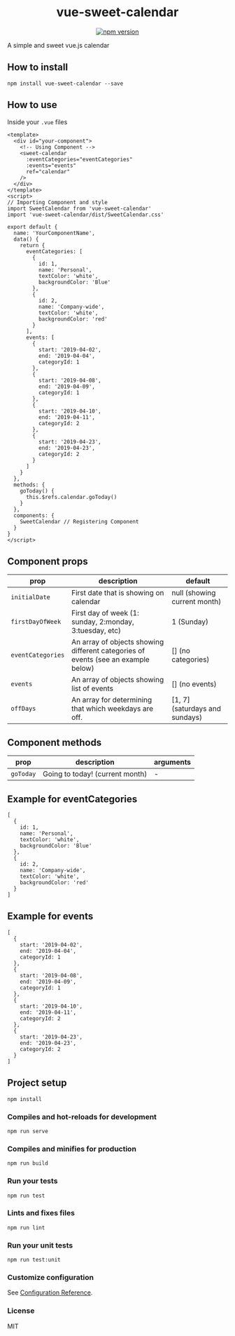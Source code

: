 <h1 align="center" >vue-sweet-calendar</h1>

<p align="center" class="badges" >
  <a href="https://www.npmjs.com/package/vue-sweet-calendar"><img src="https://badge.fury.io/js/vue-sweet-calendar.svg" alt="npm version" /></a>
</p>

A simple and sweet vue.js calendar

## How to install

```
npm install vue-sweet-calendar --save
```

## How to use

Inside your `.vue` files

```vue
<template>
  <div id="your-component">
    <!-- Using Component -->
    <sweet-calendar
      :eventCategories="eventCategories"
      :events="events"
      ref="calendar"
    />
  </div>
</template>
<script>
// Importing Component and style
import SweetCalendar from 'vue-sweet-calendar'
import 'vue-sweet-calendar/dist/SweetCalendar.css'

export default {
  name: 'YourComponentName',
  data() {
    return {
      eventCategories: [
        {
          id: 1,
          name: 'Personal',
          textColor: 'white',
          backgroundColor: 'Blue'
        },
        {
          id: 2,
          name: 'Company-wide',
          textColor: 'white',
          backgroundColor: 'red'
        }
      ],
      events: [
        {
          start: '2019-04-02',
          end: '2019-04-04',
          categoryId: 1
        },
        {
          start: '2019-04-08',
          end: '2019-04-09',
          categoryId: 1
        },
        {
          start: '2019-04-10',
          end: '2019-04-11',
          categoryId: 2
        },
        {
          start: '2019-04-23',
          end: '2019-04-23',
          categoryId: 2
        }
      ]
    }
  },
  methods: {
    goToday() {
      this.$refs.calendar.goToday()
    }
  },
  components: {
    SweetCalendar // Registering Component
  }
}
</script>
```

## Component props

| prop              | description                                                                       | default                        |
| ----------------- | --------------------------------------------------------------------------------- | ------------------------------ |
| `initialDate`     | First date that is showing on calendar                                            | null (showing current month)   |
| `firstDayOfWeek`  | First day of week (1: sunday, 2:monday, 3:tuesday, etc)                           | 1 (Sunday)                     |
| `eventCategories` | An array of objects showing different categories of events (see an example below) | [] (no categories)             |
| `events`          | An array of objects showing list of events                                        | [] (no events)                 |
| `offDays`         | An array for determining that which weekdays are off.                             | [1, 7] (saturdays and sundays) |

## Component methods

| prop      | description                     | arguments |
| --------- | ------------------------------- | --------- |
| `goToday` | Going to today! (current month) | -         |

## Example for eventCategories

```
[
  {
    id: 1,
    name: 'Personal',
    textColor: 'white',
    backgroundColor: 'Blue'
  },
  {
    id: 2,
    name: 'Company-wide',
    textColor: 'white',
    backgroundColor: 'red'
  }
]
```

## Example for events

```
[
  {
    start: '2019-04-02',
    end: '2019-04-04',
    categoryId: 1
  },
  {
    start: '2019-04-08',
    end: '2019-04-09',
    categoryId: 1
  },
  {
    start: '2019-04-10',
    end: '2019-04-11',
    categoryId: 2
  },
  {
    start: '2019-04-23',
    end: '2019-04-23',
    categoryId: 2
  }
]
```

## Project setup

```
npm install
```

### Compiles and hot-reloads for development

```
npm run serve
```

### Compiles and minifies for production

```
npm run build
```

### Run your tests

```
npm run test
```

### Lints and fixes files

```
npm run lint
```

### Run your unit tests

```
npm run test:unit
```

### Customize configuration

See [Configuration Reference](https://cli.vuejs.org/config/).

### License

MIT
